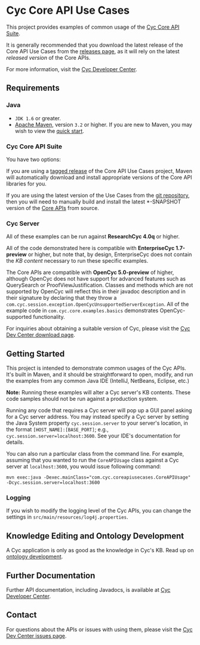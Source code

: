 Cyc Core API Use Cases
======================

This project provides examples of common usage of the 
[Cyc Core API Suite](https://github.com/cycorp/CycCoreAPI).

It is generally recommended that you download the latest release of the Core API Use Cases from the
[releases page](https://github.com/cycorp/CoreAPIUseCases/releases), as it will rely on the latest
_released version_ of the Core APIs.

For more information, visit the [Cyc Developer Center](http://dev.cyc.com/).

Requirements
------------

### Java

* `JDK 1.6` or greater.
* [Apache Maven](http://maven.apache.org/), version `3.2` or higher. If you are new to Maven, you 
  may wish to view the [quick start](http://maven.apache.org/run-maven/index.html).

### Cyc Core API Suite

You have two options:

If you are using a [tagged release](https://github.com/cycorp/CoreAPIUseCases/releases) of the Core
API Use Cases project, Maven will automatically download and install appropriate versions of the 
Core API libraries for you.

If you are using the latest version of the Use Cases from the 
[git repository](https://github.com/cycorp/CoreAPIUseCases), then you will need to manually build
and install the latest \*-SNAPSHOT version of the [Core APIs](https://github.com/cycorp/CycCoreAPI)
from source.

### Cyc Server

All of these examples can be run against **ResearchCyc 4.0q** or higher.

All of the code demonstrated here is compatible with **EnterpriseCyc 1.7-preview** or higher, but 
note that, by design, EnterpriseCyc does not contain the _KB content_ necessary to run these 
specific examples.

The Core APIs are compatible with **OpenCyc 5.0-preview** of higher, although OpenCyc does not have
support for advanced features such as QuerySearch or ProofViewJustification. Classes and methods 
which are not supported by OpenCyc will reflect this in their javadoc description and in their 
signature by declaring that they throw a `com.cyc.session.exception.OpenCycUnsupportedServerException`.
All of the example code in `com.cyc.core.examples.basics` demonstrates OpenCyc-supported 
functionality.

For inquiries about obtaining a suitable version of Cyc, please visit the
[Cyc Dev Center download page](http://dev.cyc.com/cyc-api/download.html).


Getting Started
---------------

This project is intended to demonstrate common usages of the Cyc APIs. It's built in Maven, and it 
should be straightforward to open, modify, and run the examples from any common Java IDE (IntelliJ, 
NetBeans, Eclipse, etc.)

**Note:** Running these examples will alter a Cyc server's KB contents. These code samples should 
not be run against a production system.

Running any code that requires a Cyc server will pop up a GUI panel asking for a Cyc server address.
You may instead specify a Cyc server by setting the Java System property `cyc.session.server` to 
your server's location, in the format `[HOST_NAME]:[BASE_PORT]`; e.g., 
`cyc.session.server=localhost:3600`. See your IDE's documentation for details.

You can also run a particular class from the command line. For example, assuming that you wanted to 
run the `CoreAPIUsage` class against a Cyc server at `localhost:3600`, you would issue following 
command:

    mvn exec:java -Dexec.mainClass="com.cyc.coreapiusecases.CoreAPIUsage" -Dcyc.session.server=localhost:3600

### Logging

If you wish to modify the logging level of the Cyc APIs, you can change the settings in 
`src/main/resources/log4j.properties`.

Knowledge Editing and Ontology Development
------------------------------------------

A Cyc application is only as good as the knowledge in Cyc's KB. Read up on 
[ontology development](http://dev.cyc.com/ontology-development/).

Further Documentation
---------------------

Further API documentation, including Javadocs, is available at 
[Cyc Developer Center](http://dev.cyc.com/cyc-api/).

Contact
-------

For questions about the APIs or issues with using them, please visit the 
[Cyc Dev Center issues page](http://dev.cyc.com/cyc-api/issues.html).

